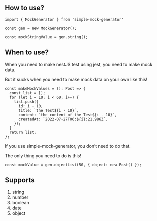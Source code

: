 ## How to use?

```tsx
import { MockGenerator } from 'simple-mock-generator'

const gen = new MockGenerator();

const mockStringValue = gen.string();
```

## When to use?

When you need to make nestJS test using jest, you need to make mock data.

But it sucks when you need to make mock data on your own like this!

```tsx
const makeMockValues = (): Post => {
  const list = [];
  for (let i = 10; i < 60; i++) {
    list.push({
      id: i - 10,
      title: `the Test${i - 10}`,
      content: `the content of the Test${i - 10}`,
      createdAt: `2022-07-27T06:${i}:21.986Z`,
    });
  }
  return list;
};
```

If you use simple-mock-generator, you don’t need to do that.

The only thing you need to do is this!

```tsx
const mockValue = gen.objectList(50, { object: new Post() });
```

## Supports

1. string
2. number
3. boolean
4. date
5. object
